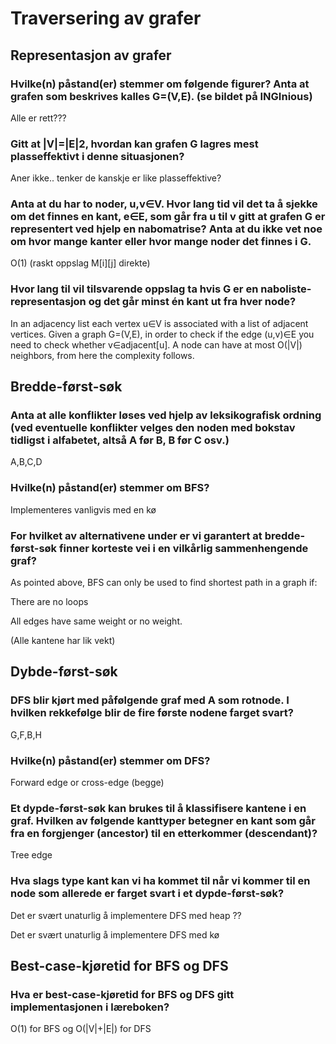 # Traversering av grafer

## Representasjon av grafer

### Hvilke(n) påstand(er) stemmer om følgende figurer? Anta at grafen som beskrives kalles G=(V,E). (se bildet på INGInious)

Alle er rett???

### Gitt at |V|=|E|2, hvordan kan grafen G lagres mest plasseffektivt i denne situasjonen?

Aner ikke.. tenker de kanskje er like plasseffektive?

### Anta at du har to noder, u,v∈V. Hvor lang tid vil det ta å sjekke om det finnes en kant, e∈E, som går fra u til v gitt at grafen G er representert ved hjelp en nabomatrise? Anta at du ikke vet noe om hvor mange kanter eller hvor mange noder det finnes i G.

O(1) (raskt oppslag M[i][j] direkte)

### Hvor lang til vil tilsvarende oppslag ta hvis G er en naboliste-representasjon og det går minst én kant ut fra hver node?

In an adjacency list each vertex u∈V is associated with a list of adjacent vertices.
Given a graph G=(V,E), in order to check if the edge (u,v)∈E you need to check whether v∈adjacent[u].
A node can have at most O(|V|) neighbors, from here the complexity follows.

## Bredde-først-søk

### Anta at alle konflikter løses ved hjelp av leksikografisk ordning (ved eventuelle konflikter velges den noden med bokstav tidligst i alfabetet, altså A før B, B før C osv.)

A,B,C,D

### Hvilke(n) påstand(er) stemmer om BFS?

Implementeres vanligvis med en kø

### For hvilket av alternativene under er vi garantert at bredde-først-søk finner korteste vei i en vilkårlig sammenhengende graf?

As pointed above, BFS can only be used to find shortest path in a graph if:

There are no loops

All edges have same weight or no weight.

(Alle kantene har lik vekt)

## Dybde-først-søk

### DFS blir kjørt med påfølgende graf med A som rotnode. I hvilken rekkefølge blir de fire første nodene farget svart?

G,F,B,H

### Hvilke(n) påstand(er) stemmer om DFS?

Forward edge or cross-edge (begge)

### Et dypde-først-søk kan brukes til å klassifisere kantene i en graf. Hvilken av følgende kanttyper betegner en kant som går fra en forgjenger (ancestor) til en etterkommer (descendant)?

Tree edge

### Hva slags type kant kan vi ha kommet til når vi kommer til en node som allerede er farget svart i et dypde-først-søk?

Det er svært unaturlig å implementere DFS med heap ??

Det er svært unaturlig å implementere DFS med kø






## Best-case-kjøretid for BFS og DFS

### Hva er best-case-kjøretid for BFS og DFS gitt implementasjonen i læreboken?

O(1) for BFS og O(|V|+|E|) for DFS




